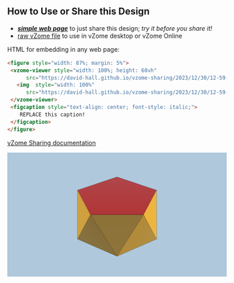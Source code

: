 
## How to Use or Share this Design

 - [***simple web page***](<https://david-hall.github.io/vzome-sharing/2023/12/30/12-59-01-J11-Gyroelongated-pentagonal-pyramid-Golden/>) to just share this design; *try it before you share it!*
 - [raw vZome file](<https://raw.githubusercontent.com/david-hall/vzome-sharing/main/2023/12/30/12-59-01-J11-Gyroelongated-pentagonal-pyramid-Golden/J11-Gyroelongated-pentagonal-pyramid-Golden.vZome>) to use in vZome desktop or vZome Online
 
 HTML for embedding in any web page:
 ```html
<figure style="width: 87%; margin: 5%">
  <vzome-viewer style="width: 100%; height: 60vh"
       src="https://david-hall.github.io/vzome-sharing/2023/12/30/12-59-01-J11-Gyroelongated-pentagonal-pyramid-Golden/J11-Gyroelongated-pentagonal-pyramid-Golden.vZome" >
    <img  style="width: 100%"
       src="https://david-hall.github.io/vzome-sharing/2023/12/30/12-59-01-J11-Gyroelongated-pentagonal-pyramid-Golden/J11-Gyroelongated-pentagonal-pyramid-Golden.png" >
  </vzome-viewer>
  <figcaption style="text-align: center; font-style: italic;">
     REPLACE this caption!
  </figcaption>
</figure>
 ```

[vZome Sharing documentation](https://vzome.github.io/vzome/sharing.html#how-it-works)

![Image](<J11-Gyroelongated-pentagonal-pyramid-Golden.png>)


